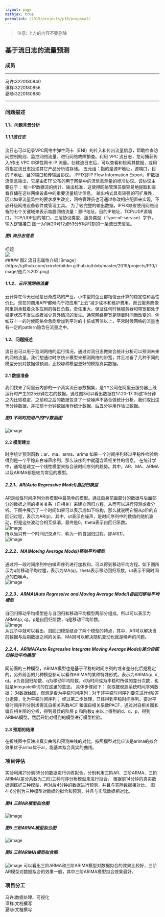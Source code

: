 ```yaml
---
layout: page
mathjax: true
permalink: /2019/projects/p10/proposal/
---
```


> 注意: 上方的内容不要删除

## 基于流日志的流量预测 


### 成员
---
马许:3220180840<br/>
谭祥:3220180856<br/>
夏旸:3220180880<br/>
___
### 问题描述

#### 1.1、问题背景分析
##### 1.1.1流日志
流日志可以记录VPC网络中弹性网卡（ENI）的传入和传出流量信息，帮助检查访问控制规则、监控网络流量、进行网络故障排查。利用 VPC 流日志，您可捕获传入/传出 VPC 中弹性网卡 IP 流量。创建流日志后，可以查看和检索其数据，或用将指定流日志投递其它产品分析或存储。
五元组：指的是源IP地址，源端口，目的IP地址，目的端口和传输层协议。
IPFIX即IP Flow Information Export，IP数据流信息输出，它是由IETF公布的用于网络中的流信息测量的标准协议。该协议主要在于：
统一IP数据流的统计、输出标准，这使得网络管理员很容易地提取和查看存储在这些网络设备中的重要流量统计信息。
输出格式具有较强的可扩展性，因此如果流量监控的要求发生改变，网络管理员也可通过修改相应配置来实现，不必升级网络设备软件或管理工具。
为了较完整的输出数据，IPFIX缺省使用网络设备的七个关键域来表示每股网络流量：源IP地址，目的IP地址，TCP/UDP源端口，TCP/UDP目的端口，三层协议类型，服务类型（Type-of-service）字节，输入逻辑接口
图一为1月20号12点53分51秒时刻的一条流日志信息。
##### 图1 流日志信息
<div class="fig figcenter fighighlight">
    <div class="figcaption">标题</div>
    <a href="image/图片%201.png"><img src="image/图片%201.png" ></a>
</div>
##### 图2 流日志属性介绍
![image](https://github.com/xcircle/bitdm.github.io/blob/master/2019/projects/P10/image/图片%202.png)

##### 1.1.2、云环境网络流量
云计算在今天已经是日渐成熟的产业，小中型的企业都相信云计算的稳定性和高性价比，现在的商用APP都倾向于把应用“上云”减少成本和维护费用。而云服务商像阿里则承载着众多应用的每日负载，责任重大，保证任何时候服务器和带宽都处于稳定状态不发生或者减少意外情况的发生。通常网络带宽是随着时间而改变的，例如双十一的时候网络会急剧增加到平时的十倍或百倍以上，平常时候网络的流量也有一定的pattern隐含在流量之中。

#### 1.2、问题描述

流日志可以用于监测网络的运行情况，通过对流日志做聚合统计分析可以预测未来的网络流量。我们想通过时序统计模型来预测网络的带宽，并且准备了几种不同的模型分别对数据做预测，比较哪种模型更好的模拟真实数据。

#### 2.1 数据准备
我们找来了阿里云内部的一个真实流日志数据集，是YY公司在阿里云服务器上线运行时产生的25分钟左右的数据。通过图3可以看出数据在17:20-17:35这15分钟之内比较稳定，之前和之后的数据包含了一些噪声不适合做统计分析。我们取出这15分钟数据，并把前十分钟数据用作统计数据，后五分钟用作验证数据。
##### 图3 不同时刻用户的PV数据图
 ![image](https://github.com/xcircle/bitdm.github.io/blob/master/2019/projects/P10/image/图片%203.png)

#### 2.2 模型建立
时序统计预测函数：ar、ma、arma、arima
如果一个时间序列经过平稳性检验后得到是一个平稳非白噪声序列，那么该序列中就蕴含着相关性的信息。
在统计学中，通常是建立一个线性模型来拟合该时间序列的趋势。其中，AR、MA、ARMA以及ARIMA都是较为常见的模型。
##### 2.2.1、AR(Auto Regressive Model)自回归模型
AR是线性时间序列分析模型中最简单的模型。通过自身前面部分的数据与后面部分的数据之间的相关关系（自相关）来建立回归方程，从而可以进行预测或者分析。下图中展示了一个时间如果可以表示成如下结构，那么就说明它服从p阶的自回归过程，表示为AR(p)。其中，ut表示白噪声，是时间序列中的数值的随机波动，但是这些波动会相互抵消，最终是0。theta表示自回归系数。<br/>
 ![image](https://github.com/xcircle/bitdm.github.io/blob/master/2019/projects/P10/image/image7.png)<br/>
所以当只有一个时间记录点时，称为一阶自回归过程，即AR(1)。<br/>
 ![image](https://github.com/xcircle/bitdm.github.io/blob/master/2019/projects/P10/image/image8.png)
##### 2.2.2、MA(Moving Average Model)移动平均模型
通过将一段时间序列中白噪声序列进行加权和，可以得到移动平均方程。如下图所示为q阶移动平均过程，表示为MA(q)。theta表示移动回归系数。ut表示不同时间点的白噪声。<br/>
 ![image](https://github.com/xcircle/bitdm.github.io/blob/master/2019/projects/P10/image/image9.png)
##### 2.2.3、ARMA(Auto Regressive and Moving Average Model)自回归移动平均模型
自回归移动平均模型是与自回归和移动平均模型两部分组成。所以可以表示为ARMA(p, q)。p是自回归阶数，q是移动平均阶数。<br/>
 ![image](https://github.com/xcircle/bitdm.github.io/blob/master/2019/projects/P10/image/image10.png)<br/>
从式子中就可以看出，自回归模型结合了两个模型的特点，其中，AR可以解决当前数据与后期数据之间的关系，MA则可以解决随机变动也就是噪声的问题。
##### 2.2.4、ARIMA(Auto Regressive Integrate Moving Average Model)差分自回归移动平均模型
同前面的三种模型，ARIMA模型也是基于平稳的时间序列的或者差分化后是稳定的，另外前面的几种模型都可以看作ARIMA的某种特殊形式。表示为ARIMA(p, d, q)。p为自回归阶数，q为移动平均阶数，d为时间成为平稳时所做的差分次数，也就是Integrate单词的在这里的意思。
具体步骤如下：
获取被观测系统时间序列数据；
对数据绘图，观测是否为平稳时间序列；对于非平稳时间序列要先进行d阶差分运算，化为平稳时间序列；
经过第二步处理，已经得到平稳时间序列。要对平稳时间序列分别求得其自相关系数ACF 和偏自相关系数PACF，通过对自相关图和偏自相关图的分析，得到最佳的阶层 p 和阶数q
由以上得到的d、q、p，得到ARIMA模型。然后开始对得到的模型进行模型检验。

#### 2.3 预期的结果
在折线图中反映出真实曲线和预测曲线的对比，按照模型对比应该是arima的拟合效果优于arma优于ar，能基本拟合真实的曲线。

### 项目评估
实验利用21分到35分的数据进行训练拟合，分别利用三阶AR、三阶ARMA、三阶ARIMA(差分系数为二阶)三种时序分析模型来进行拟合。
根据前14分钟的真实数据训练好三种模型，再对后4分钟的数据进行预测，并且与实际数据相对比。
图4-6分别为三种模型对数据的拟合和预测，并且与实际数据相对比。
##### 图4 三阶AR模型拟合图
![image](https://github.com/xcircle/bitdm.github.io/blob/master/2019/projects/P10/image/图片%204.png)
##### 图5 三阶ARMA模型拟合图
![image](https://github.com/xcircle/bitdm.github.io/blob/master/2019/projects/P10/image/图片%205.png)
##### 图6 三阶ARIMA模型拟合图
![image](https://github.com/xcircle/bitdm.github.io/blob/master/2019/projects/P10/image/图片%206.png)
可以看出三阶ARMA和三阶ARIMA模型对数据拟合的效果比较好，三阶AR模型对数据拟合的效果一般，其中三阶ARIMA模型拟合效果最好。
### 项目分工
马许:数据处理、可视化<br/>
谭祥:文档撰写<br/>
夏旸:文档撰写
